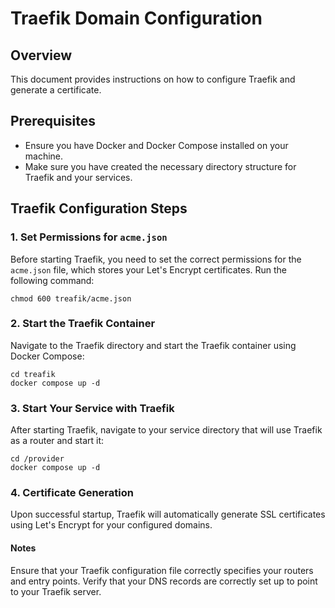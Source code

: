 # Traefik Domain Configuration

## Overview

This document provides instructions on how to configure Traefik and generate a certificate.

## Prerequisites

- Ensure you have Docker and Docker Compose installed on your machine.
- Make sure you have created the necessary directory structure for Traefik and your services.

## Traefik Configuration Steps

### 1. Set Permissions for `acme.json`

Before starting Traefik, you need to set the correct permissions for the `acme.json` file, which stores your Let's Encrypt certificates. Run the following command:

```
chmod 600 treafik/acme.json
```

### 2. Start the Traefik Container

Navigate to the Traefik directory and start the Traefik container using Docker Compose:

```
cd treafik
docker compose up -d
```

### 3. Start Your Service with Traefik

After starting Traefik, navigate to your service directory that will use Traefik as a router and start it:

```
cd /provider
docker compose up -d
```

### 4. Certificate Generation

Upon successful startup, Traefik will automatically generate SSL certificates using Let's Encrypt for your configured domains.

#### Notes

Ensure that your Traefik configuration file correctly specifies your routers and entry points.
Verify that your DNS records are correctly set up to point to your Traefik server.
